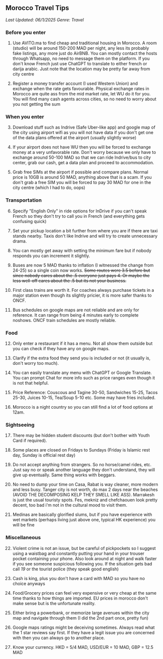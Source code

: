 ## Morocco Travel Tips
*Last Updated: 06/1/2025*
*Genre: Travel*

### Before you enter
1. Use AVITO.ma to find cheap and traditional housing in Morocco. A room (studio) will be around 150-200 MAD per night, any less its probably fake listings, any more just do AirBNB. You can mostly contact the hosts through Whatsapp, no need to message them on the platform. If you don't know French just use ChatGPT to translate to either french or darija arabic. Just note that the location may be pretty far away from city centre

2. Register a money transfer account (I used Western Union) and exchange when the rate gets favourable. Physical exchange rates in Morocco are quite ass from the mid market rate, let WU do it for you. You will find many cash agents across cities, so no need to worry about you not getting the sum

### When you enter
3. Download stuff such as Indrive (Safe Uber-like app) and google map of the city using airport wifi as you will not have data if you don't get one of the data plans offered at the airport (usually slightly worse)

4. If your airport does not have WU then you will be forced to exchange money at a very unfavorable rate. Don't worry because we only have to exchange around 50-100 MAD so that we can ride Indrive/bus to city center, grab our cash, get a data plan and proceed to accommodation. 

5. Grab free SIMs at the airport if possible and compare plans. Normal price is 10GB is around 50 MAD, anything above that is a scam. If you don't grab a free SIM you will be forced to pay 30 MAD for one in the city centre (which I had to do, oops)

### Transportation
6. Specify "English Only" in ride options for InDrive if you can't speak French so they don't try to call you in French (and everything gets confusing quick)

7. Set your pickup location a bit further from where you are if there are taxi stands nearby. Taxis don't like Indrive and will try to create unnecessary drama.

8. You can mostly get away with setting the minimum fare but if nobody responds you can increment it slightly.

9. Buses are now 5 MAD thanks to inflation (I witnessed the change from 24-25) so a single coin now works. ~~Some routes were 3.5 before but since nobody cares about the .5 everyone just pays 4. Or maybe the less well-off cares about the .5 but its not your business.~~

10. First class trains are worth it. For coaches always purchase tickets in a major station even though its slightly pricier, it is more safer thanks to ONCF.

11. Bus schedules on google maps are not reliable and are only for reference. It can range from being 4 minutes early to complete noshows. ONCF train schedules are mostly reliable.

### Food
12. Only enter a restaurant if it has a menu. Not all show them outside but you can check if they have any on google maps. 

13. Clarify if the extra food they send you is included or not (it usually is, don't worry too much).

14. You can easily translate any menu with ChatGPT or Google Translate. You can prompt Chat for more info such as price ranges even though it is not that helpful.

15. Price Reference: Couscous and Tagine 30-50, Sandwiches 15-25, Tacos 25-30, Juices 10-15, Tea/Soup 5-10 etc. Some may have fries included.

16. Morocco is a night country so you can still find a lot of food options at 12am.

### Sightseeing
17. There may be hidden student discounts (but don't bother with Youth Card if required).

18. Some places are closed on Fridays to Sundays (Friday is Islamic rest day, Sunday is official rest day)

19. Do not accept anything from strangers. So no horse/camel rides, etc. Just say no or speak another language they don't understand, they will give up eventually. Same thing works with beggars.

20. No need to dump your time on Casa, Rabat is way cleaner, more modern and less busy. Tanger city is not worth, do max 2 days near the beaches (AVOID THE DECOMPOSING KELP THEY SMELL LIKE ASS). Marrakesh is just the usual touristy spots. Fes, mekniz and chefchaouen look pretty decent, too bad i'm not in the cultural mood to visit them.

21. Medinas are basically glorified slums, but if you have experience with wet markets (perhaps living just above one, typical HK experience) you will be fine

### Miscellaneous
22. Violent crime is not an issue, but be careful of pickpockets so I suggest using a waistbag and constantly putting your hand in your trouser pocket containing your phone. Also look around at night and walk faster if you see someone suspicious following you. If the situation gets bad call *19* or the tourist police (they speak good english)

23. Cash is king, plus you don't have a card with MAD so you have no choice anyways

24. Food/Grocery prices can feel very expensive or very cheap at the same time thanks to how things are imported. EU prices in morocco don't make sense but is the unfortunate reality.

25. Either bring a powerbank, or memorize large avenues within the city map and navigate through them (I did the 2nd part once, pretty fun)

26. Google maps ratings might be deceiving sometimes. Always read what the 1 star reviews say first. If they have a legit issue you are concerned with then you can always go to another place.

27. Know your currency. HKD = 5/4 MAD, USD/EUR = 10 MAD, GBP = 12.5 MAD